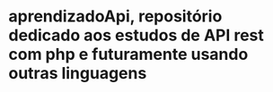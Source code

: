 # aprendizadoApi, repositório dedicado aos estudos de API rest com php e futuramente usando outras linguagens
